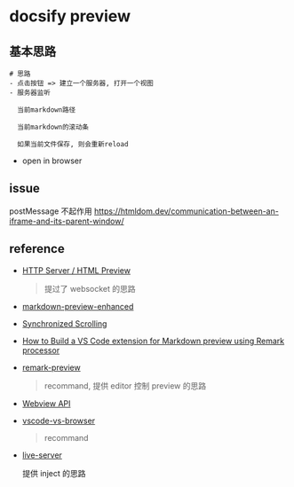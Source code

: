 # docsify preview

## 基本思路

```markmap
# 思路
- 点击按钮 => 建立一个服务器, 打开一个视图
- 服务器监听

  当前markdown路径

  当前markdown的滚动条

  如果当前文件保存, 则会重新reload
```

- open in browser

## issue

postMessage 不起作用 https://htmldom.dev/communication-between-an-iframe-and-its-parent-window/

## reference

- [HTTP Server / HTML Preview](https://marketplace.visualstudio.com/items?itemName=Flixs.vs-code-http-server-and-html-preview)

  > 提过了 websocket 的思路

- [markdown-preview-enhanced](https://github.com/shd101wyy/markdown-preview-enhanced)
- [Synchronized Scrolling](https://marketplace.visualstudio.com/items?itemName=masakit.synchronized-scrolling)
- [How to Build a VS Code extension for Markdown preview using Remark processor](https://dev.to/salesforceeng/how-to-build-a-vs-code-extension-for-markdown-preview-using-remark-processor-1169)
- [remark-preview](https://github.com/SubratThakur/remark-preview)

  > recommand, 提供 editor 控制 preview 的思路

- [Webview API](https://code.visualstudio.com/api/extension-guides/webview)
- [vscode-vs-browser](https://github.com/Phu1237/vscode-vs-browser)

  > recommand

- [live-server](https://github.com/ritwickdey/vscode-live-server)

  提供 inject 的思路
